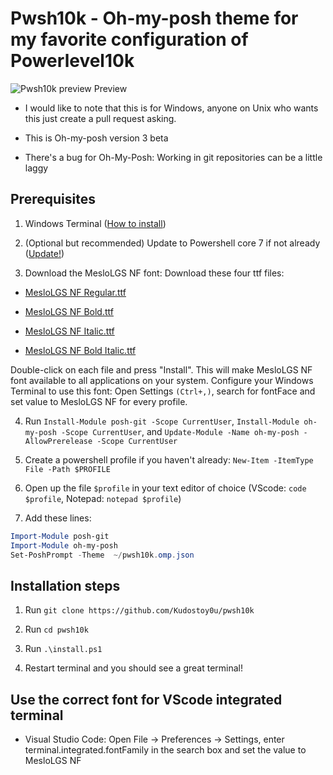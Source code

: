 # Pwsh10k - Oh-my-posh theme for my favorite configuration of Powerlevel10k

![Pwsh10k preview](https://user-images.githubusercontent.com/69732000/104954070-3a66ab80-598d-11eb-9d6a-cd6ff6a36b0c.png)
Preview

* I would like to note that this is for Windows, anyone on Unix who wants this just create a pull request asking.

* This is Oh-my-posh version 3 beta

* There's a bug for Oh-My-Posh: Working in git repositories can be a little laggy

## Prerequisites

1. Windows Terminal ([How to install](https://docs.microsoft.com/en-us/windows/terminal/get-started "Install Windows Terminal"))

2. (Optional but recommended) Update to Powershell core 7 if not already ([Update!](https://docs.microsoft.com/en-us/powershell/scripting/install/migrating-from-windows-powershell-51-to-powershell-7?view=powershell-7.1))

3. Download the MesloLGS NF font:
Download these four ttf files:

* [MesloLGS NF Regular.ttf](https://github.com/romkatv/dotfiles-public/raw/master/.local/share/fonts/NerdFonts/MesloLGS%20NF%20Regular.ttf)

* [MesloLGS NF Bold.ttf](https://github.com/romkatv/dotfiles-public/raw/master/.local/share/fonts/NerdFonts/MesloLGS%20NF%20Bold.ttf)

* [MesloLGS NF Italic.ttf](https://github.com/romkatv/dotfiles-public/raw/master/.local/share/fonts/NerdFonts/MesloLGS%20NF%20Italic.ttf)

* [MesloLGS NF Bold Italic.ttf](https://github.com/romkatv/dotfiles-public/raw/master/.local/share/fonts/NerdFonts/MesloLGS%20NF%20Bold%20Italic.ttf)

Double-click on each file and press "Install". This will make MesloLGS NF font available to all applications on your system. Configure your Windows Terminal to use this font:
Open Settings  `(Ctrl+,)`, search for fontFace and set value to MesloLGS NF for every profile.

4. Run `Install-Module posh-git -Scope CurrentUser`, `Install-Module oh-my-posh -Scope CurrentUser`, and `Update-Module -Name oh-my-posh -AllowPrerelease -Scope CurrentUser`

5. Create a powershell profile if you haven't already: `New-Item -ItemType File -Path $PROFILE`

6. Open up the file `$profile` in your text editor of choice (VScode: `code $profile`, Notepad: `notepad $profile`)

7. Add these lines: 

```powershell
Import-Module posh-git
Import-Module oh-my-posh
Set-PoshPrompt -Theme  ~/pwsh10k.omp.json
```
## Installation steps

1. Run `git clone https://github.com/Kudostoy0u/pwsh10k`

2. Run `cd pwsh10k`

3. Run `.\install.ps1`

4. Restart terminal and you should see a great terminal!

## Use the correct font for VScode integrated terminal

* Visual Studio Code: Open File → Preferences → Settings, enter terminal.integrated.fontFamily in the search box and set the value to MesloLGS NF

